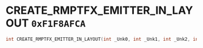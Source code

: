 # CREATE_RMPTFX_EMITTER_IN_LAYOUT `0xF1F8AFCA`

```cpp
int CREATE_RMPTFX_EMITTER_IN_LAYOUT(int _Unk0, int _Unk1, int _Unk2, int _Unk3, int _Unk4, int _Unk5);
```